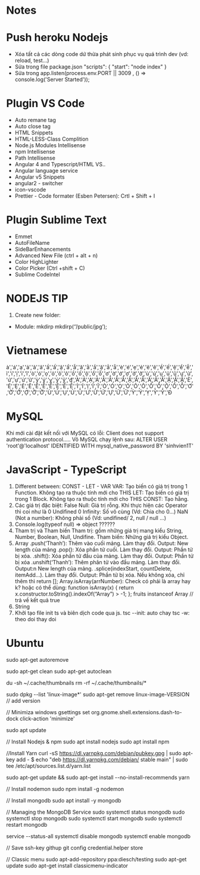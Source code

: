 # Notes

# Push heroku Nodejs
- Xóa tất cả các dòng code dứ thừa phát sinh phục vụ quá trình dev (vd: reload, test...)
- Sửa trong file package.json
  "scripts": { "start": "node index"  }
- Sửa trong  app.listen(process.env.PORT || 3009 , () => console.log('Server Started')); 
# Plugin VS Code
- Auto remane tag
- Auto close tag
- HTML Snippets
- HTML-LESS-Class Complition
- Node.js Modules Intellisense
- npm Intellisense
- Path Intellisense
- Angular 4 and Typescript/HTML VS..
- Angular language service
- Angular v5 Snippets
- angular2 - switcher
- icon-vscode
- Prettier - Code formater (Esben Petersen): Crtl + Shift + I

# Plugin Sublime Text
 - Emmet
- AutoFileName
- SideBarEnhancements
- Advanced New File (ctrl + alt + n)
- Color HighLighter
- Color Picker (Ctrl +shift + C)
- Sublime CodeIntel

# NODEJS TIP
  1. Create new folder:
  - Module: mkdirp
      mkdirp(‘’/public/jpg’);
# Vietnamese
à','á','ạ','ả','ã','â','ầ','ấ','ậ','ẩ','ẫ','ă','ằ','ắ','ặ','ẳ','ẵ','è','é','ẹ','ẻ','ẽ','ê','ề','ế','ệ','ể','ễ','ì','í','ị','ỉ','ĩ','ò','ó','ọ','ỏ','õ','ô','ồ','ố','ộ','ổ','ỗ','ơ','ờ','ớ','ợ','ở','ỡ','ù','ú','ụ','ủ','ũ','ư','ừ','ứ','ự','ử','ữ','ỳ','ý','ỵ','ỷ','ỹ','đ','À','Á','Ạ','Ả','Ã','Â','Ầ','Ấ','Ậ','Ẩ','Ẫ','Ă','Ằ','Ắ','Ặ','Ẳ','Ẵ','È','É','Ẹ','Ẻ','Ẽ','Ê','Ề','Ế','Ệ','Ể','Ễ','Ì','Í','Ị','Ỉ','Ĩ','Ò','Ó','Ọ','Ỏ','Õ','Ô','Ồ','Ố','Ộ','Ổ','Ỗ','Ơ','Ờ','Ớ','Ợ','Ở','Ỡ','Ù','Ú','Ụ','Ủ','Ũ','Ư','Ừ','Ứ','Ự','Ử','Ữ','Ỳ','Ý','Ỵ','Ỷ','Ỹ','Đ

# MySQL
Khi mới cài đặt kết nối với MySQL có lỗi: 
Client does not support authentication protocol.....
Vô MySQL chạy lệnh sau:
ALTER USER 'root'@'localhost' IDENTIFIED WITH mysql_native_password BY 'sinhvien1T'

# JavaScript - TypeScript
1. Different between: CONST - LET - VAR
VAR: Tạo biến có giá trị trong 1 Function. Không tạo ra thuộc tính mới cho THIS
LET: Tạo biến có giá trị trong 1 Block. Không tạo ra thuộc tính mới cho THIS
CONST: Tạo hằng.
2.  Các giá trị đặc biệt:
False
Null: Giá trị rỗng. Khi thực hiện các Operator thì coi như là 0
Undifined
0
Infinity: Số vô cùng (Vd: Chia cho 0...)
NaN (Not a number): Không phải số (Vd: undifined/ 2, null / null ...)
3.  Console.log(typeof null) => object ??????
4. Tham trị và Tham biến
Tham trị: gồm những giá trị mang kiểu String, Number, Boolean, Null, Undifine. 
Tham biến: Những giá trị kiểu Object.
5.  Array
.push(‘Thanh’): Thêm vào cuối mảng. Làm thay đổi. Output: New length của mảng
.pop(): Xóa phần tử cuối. Làm thay đổi. Output:  Phần tử bị xóa.
.shift(): Xóa phần tử đầu của mảng. Làm thay đổi. Output: Phần tử bị xóa
.unshift(‘Thanh’): Thêm phân tử vào đẩu mảng. Làm thay đổi. Output:n New length của mảng.
.splice(indexStart, countDelete, itemAdd...). Làm thay đổi. Output: Phần tử bị xóa. Nếu không xóa, chỉ thêm thì return [];
Array.isArray(arrNumber): Check có phải là array hay k? hoặc có thể dùng:
 function isArray(x) {
return x.constructor.toString().indexOf(“Array”) > -1;
};
fruits instanceof Array     // trả về kết quả true
6. String
7.  Khởi tạo file init ts và biên dịch code qua js.
tsc --init: auto chay
tsc -w: theo doi thay doi

# Ubuntu
sudo apt-get autoremove

sudo apt-get clean
sudo apt-get autoclean

du -sh ~/.cache/thumbnails
rm -rf ~/.cache/thumbnails/*

sudo dpkg --list 'linux-image*'
sudo apt-get remove linux-image-VERSION // add version 

// Minimiza windows
gsettings set org.gnome.shell.extensions.dash-to-dock click-action 'minimize'

sudo apt update


// Install Nodejs & npm
sudo apt install nodejs
sudo apt install npm

//Install Yarn
curl -sS https://dl.yarnpkg.com/debian/pubkey.gpg | sudo apt-key add -
$ echo "deb https://dl.yarnpkg.com/debian/ stable main" | sudo tee /etc/apt/sources.list.d/yarn.list

sudo apt-get update && sudo apt-get install --no-install-recommends yarn


// Install nodemon
sudo npm install -g nodemon

// Install mongodb
sudo apt install -y mongodb


// Managing the MongoDB Service
sudo systemctl status mongodb
sudo systemctl stop mongodb
sudo systemctl start mongodb
sudo systemctl restart mongodb

service --status-all
systemctl disable mongodb
systemctl enable mongodb

// Save ssh-key githup
git config credential.helper store


// Classic menu
sudo apt-add-repository ppa:diesch/testing
sudo apt-get update
sudo apt-get install classicmenu-indicator


